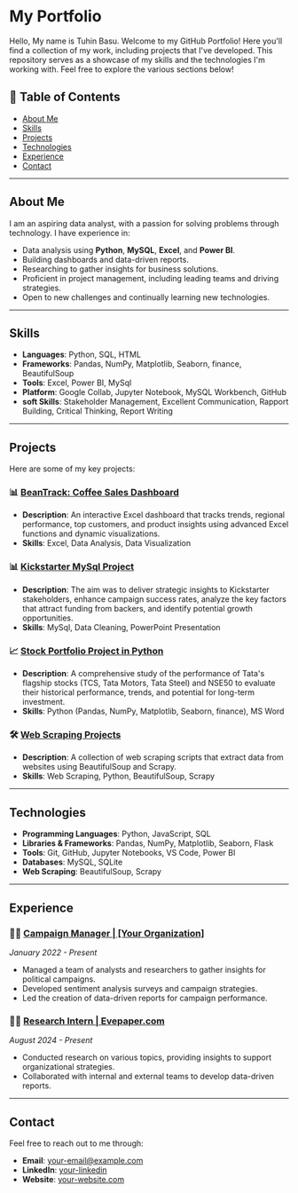 # My Portfolio
Hello, My name is Tuhin Basu.
Welcome to my GitHub Portfolio! Here you'll find a collection of my work, including projects that I've developed. This repository serves as a showcase of my skills and the technologies I'm working with. Feel free to explore the various sections below!

## 📌 Table of Contents

- [About Me](#about-me)
- [Skills](#skills)
- [Projects](#projects)
- [Technologies](#technologies)
- [Experience](#experience)
- [Contact](#contact)

---

## About Me

I am an aspiring data analyst, with a passion for solving problems through technology. I have experience in:

- Data analysis using **Python**, **MySQL**, **Excel**, and **Power BI**.
- Building dashboards and data-driven reports.
- Researching to gather insights for business solutions.
- Proficient in project management, including leading teams and driving strategies.
- Open to new challenges and continually learning new technologies.

---

## Skills

- **Languages**: Python, SQL, HTML
- **Frameworks**: Pandas, NumPy, Matplotlib, Seaborn, finance, BeautifulSoup
- **Tools**: Excel, Power BI, MySql
- **Platform**: Google Collab, Jupyter Notebook, MySQL Workbench, GitHub
- **soft Skills**: Stakeholder Management, Excellent Communication, Rapport Building, Critical Thinking, Report Writing

---

## Projects

Here are some of my key projects:

### 📊 [BeanTrack: Coffee Sales Dashboard](https://github.com/tuhinbasu/BeanTrack-Coffee-Sales-Insights-Dashboard)
- **Description**: An interactive Excel dashboard that tracks trends, regional performance, top customers, and product insights using advanced Excel functions and dynamic visualizations.
- **Skills**: Excel, Data Analysis, Data Visualization

### :bar_chart: [Kickstarter MySql Project](https://github.com/tuhinbasu/Kickstarter_mysql_project)
- **Description**: The aim was to deliver strategic insights to Kickstarter stakeholders, enhance campaign success rates, analyze  the key factors that attract funding from backers, and identify potential growth opportunities.
- **Skills**: MySql, Data Cleaning, PowerPoint Presentation

### 📈 [Stock Portfolio Project in Python](https://github.com/tuhinbasu/Stock-Portfolio-Project)
- **Description**: A comprehensive study of the performance of Tata's flagship stocks (TCS, Tata Motors, Tata Steel) and NSE50 to evaluate their historical performance, trends, and potential for long-term investment.
- **Skills**: Python (Pandas, NumPy, Matplotlib, Seaborn, finance), MS Word

### 🛠 [Web Scraping Projects](https://github.com/yourusername/web-scraping)
- **Description**: A collection of web scraping scripts that extract data from websites using BeautifulSoup and Scrapy.
- **Skills**: Web Scraping, Python, BeautifulSoup, Scrapy

---

## Technologies

- **Programming Languages**: Python, JavaScript, SQL
- **Libraries & Frameworks**: Pandas, NumPy, Matplotlib, Seaborn, Flask
- **Tools**: Git, GitHub, Jupyter Notebooks, VS Code, Power BI
- **Databases**: MySQL, SQLite
- **Web Scraping**: BeautifulSoup, Scrapy

---

## Experience

### 🧑‍💼 [Campaign Manager | [Your Organization]](https://your-organization.com)
*January 2022 - Present*

- Managed a team of analysts and researchers to gather insights for political campaigns.
- Developed sentiment analysis surveys and campaign strategies.
- Led the creation of data-driven reports for campaign performance.

### 🧑‍💻 [Research Intern | Evepaper.com](https://evepaper.com)
*August 2024 - Present*

- Conducted research on various topics, providing insights to support organizational strategies.
- Collaborated with internal and external teams to develop data-driven reports.

---

## Contact

Feel free to reach out to me through:

- **Email**: [your-email@example.com](mailto:your-email@example.com)
- **LinkedIn**: [your-linkedin](https://www.linkedin.com/in/your-linkedin)
- **Website**: [your-website.com](https://www.your-website.com)
